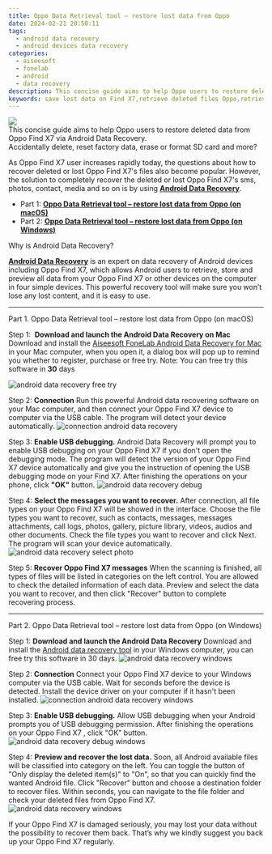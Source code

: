 ```yaml
---
title: Oppo Data Retrieval tool – restore lost data from Oppo
date: 2024-02-21 20:50:11
tags: 
  - android data recovery
  - android devices data recovery
categories: 
  - aiseesoft
  - fonelab
  - android
  - data recovery
description: This concise guide aims to help Oppo users to restore deleted data from Oppo Find X7 via Android Data Recovery.
keywords: save lost data on Find X7,retrieve deleted files Oppo,retrieve deleted files Find X7,Oppo Find X7 files lost,broken Find X7 data recovery solution,Find X7 data disappear,Find X7 retrieve deleted data,Oppo all data delete,recover data from Oppo Find X7,how can i get data back on Oppo Find X7,how to retrieve deleted data from my Oppo,Oppo data disappeared
---
```


<img src="https://img0mobiles.techidaily.com/images/best-assets/devices/oppo/oppo-find-x7/5.jpg" class="atpl-imgstyle"  />

<div class="atpl-content atpl-for-fonelab-android recover-data">

<div class="atpl-post-description-part-1">
This concise guide aims to help Oppo users to restore deleted data from Oppo Find X7 via Android Data Recovery.
</div>
<div class="atpl-post-device-model-description">

</div>




<div class="atpl-post-description-part-2">
<div class="tpl-content-sub-paragraph-question">
  Accidentally delete, reset factory data, erase or format SD card and more?
</div>
<div class="tpl-content-sub-paragraph-content">
  <p>
    As Oppo Find X7 user increases rapidly today, the questions about how to recover deleted or lost Oppo Find X7's files also become popular. However, the solution to completely recover the deleted or lost Oppo Find X7's sms, photos, contact, media and so on is by using <a href="https://tools.techidaily.com/aiseesoft-android-data-recovery/" target="_blank" rel="noopener"><strong>Android Data Recovery</strong></a>.
  </p>
</div>
</div>


<ul>
  <li>Part 1: <strong><a href="#p1">Oppo Data Retrieval tool – restore lost data from Oppo (on macOS)</a></strong></li>
  <li>Part 2: <strong><a href="#p2">Oppo Data Retrieval tool – restore lost data from Oppo (on Windows)</a></strong></li>
</ul>


<div class="atpl-post-description-part-3">
<div class="tpl-content-sub-paragraph-question">
    Why is Android Data Recovery?
</div>
<div class="tpl-content-sub-paragraph-content">
  <p>
    <a href="https://tools.techidaily.com/aiseesoft-android-data-recovery/" target="_blank" rel="noopener"><strong>Android Data Recovery</strong></a> is an expert on data recovery of Android devices including Oppo Find X7, which allows Android users to retrieve, store and preview all data from your Oppo Find X7 or other devices on the computer in four simple devices. This powerful recovery tool will make sure you won’t lose any lost content, and it is easy to use.
  </p>
</div>
</div>


<!-- Part 1 -->
<a id="p1" name="p1" ></a><hr>

<div>
  <span class="atpl-step-part-style">Part 1. Oppo Data Retrieval tool – restore lost data from Oppo (on macOS)</span>
</div>  

<span class="atpl-stepstyle-a"><span>Step 1: </span></span> <strong>Download and launch the Android Data Recovery on Mac</strong>
Download and install the <a href="https://tools.techidaily.com/aiseesoft-android-data-recovery-for-mac/" target="_blank" rel="noopener">Aiseesoft FoneLab Android Data Recovery for Mac</a> in your Mac computer, when you open it, a dialog box will pop up to remind you whether to register, purchase or free try.
Note: You can free try this software in <strong>30</strong> days

<img src="https://tools.techidaily.com/images/apps/aiseesoft/android-data-recovery/mac-free-try.png" class="atpl-imgstyle" alt="android data recovery free try" />

<span class="atpl-stepstyle-a"><span>Step 2: </span></span> <strong>Connection</strong>
Run this powerful Android data recovering software on your Mac computer, and then connect your Oppo Find X7 device to computer via the USB cable. The program will detect your device automatically.
<img src="https://tools.techidaily.com/images/apps/aiseesoft/android-data-recovery/mac-connection-interface.jpg" class="atpl-imgstyle" alt="connection android data recovery" />

<span class="atpl-stepstyle-a"><span>Step 3: </span></span> <strong>Enable USB debugging.</strong>
Android Data Recovery will prompt you to enable USB debugging on your Oppo Find X7  if you don't open the debugging mode. The program will detect the version of your Oppo Find X7 device automatically and give you the instruction of opening the USB debugging mode on your Find X7. After finishing the operations on your phone, click <strong>"OK"</strong> button.
<img src="https://tools.techidaily.com/images/apps/aiseesoft/android-data-recovery/mac-android-usb-debug.jpg"  class="atpl-imgstyle" alt="android data recovery debug" />

<span class="atpl-stepstyle-a"><span>Step 4: </span></span> <strong>Select the messages you want to recover.</strong>
After connection, all file types on your Oppo Find X7 will be showed in the interface. Choose the file types you want to recover, such as contacts, messages, messages attachments, call logs, photos, gallery, picture library, videos, audios and other documents. Check the file types you want to recover and click Next. The program will scan your device automatically.
<img src="https://tools.techidaily.com/images/apps/aiseesoft/android-data-recovery/mac-choose-type-photos.jpg" class="atpl-imgstyle" alt="android data recovery select photo" />

<span class="atpl-stepstyle-a"><span>Step 5: </span></span> <strong>Recover Oppo Find X7 messages</strong>
When the scanning is finished, all types of files will be listed in categories on the left control. You are allowed to check the detailed information of each data. Preview and select the data you want to recover, and then click "Recover" button to complete recovering process.


<a id="p2" name="p2"></a><hr>

<!-- Part 2 -->
<div>
  <span class="atpl-step-part-style">Part 2. Oppo Data Retrieval tool – restore lost data from Oppo (on Windows)</span>
</div>

<span class="atpl-stepstyle-a"><span>Step 1: </span></span> <strong>Download and launch the Android Data Recovery</strong>
Download and install the <a href="https://tools.techidaily.com/aiseesoft-android-data-recovery-for-win/" target="_blank" rel="noopener">Android data recovery tool</a> in your Windows computer, you can free try this software in 30 days.
<img src="https://tools.techidaily.com/images/apps/aiseesoft/android-data-recovery/win-start-interface.png"  class="atpl-imgstyle" alt="android data recovery windows" />

<span class="atpl-stepstyle-a"><span>Step 2: </span></span> <strong>Connection</strong>
Connect your Oppo Find X7 device to your Windows computer via the USB cable. Wait for seconds before the device is detected. Install the device driver on your computer if it hasn't been installed.
<img src="https://tools.techidaily.com/images/apps/aiseesoft/android-data-recovery/win-connection-interface.png" class="atpl-imgstyle" alt="connection android data recovery windows" />

<span class="atpl-stepstyle-a"><span>Step 3: </span></span> <strong>Enable USB debugging.</strong>
Allow USB debugging when your Android prompts you of USB debugging permission. After finishing the operations on your Oppo Find X7 , click "OK" button.
<img src="https://tools.techidaily.com/images/apps/aiseesoft/android-data-recovery/win-android-usb-debug.png" class="atpl-imgstyle" alt="android data recovery debug windows" />

<span class="atpl-stepstyle-a"><span>Step 4: </span></span> <strong>Preview and recover the lost data.</strong>
Soon, all Android available files will be classified into category on the left. You can toggle the button of "Only display the deleted item(s)" to "On", so that you can quickly find the wanted Android file. Click "Recover" button and choose a destination folder to recover files. Within seconds, you can navigate to the file folder and check your deleted files from Oppo Find X7.
<img src="https://tools.techidaily.com/images/apps/aiseesoft/android-data-recovery/win-recover-photos.png" class="atpl-imgstyle" alt="android data recovery windows" />

<div class="atpl-post-description-part-4">
<div class="tpl-content-sub-paragraph-normal">
    <p>
        If your Oppo Find X7 is damaged seriously, you may lost your data without the possibility to recover them back. That’s why we kindly suggest you back up your Oppo Find X7 regularly.
    </p>
</div>
</div>


<ins class="adsbygoogle"
     style="display:block"
     data-ad-client="ca-pub-7571918770474297"
     data-ad-slot="8358498916"
     data-ad-format="auto"
     data-full-width-responsive="true"></ins>



</div>